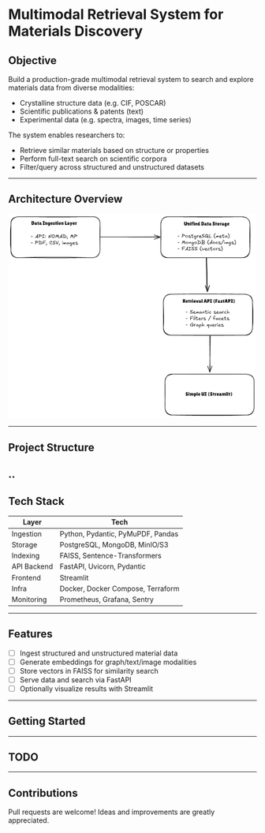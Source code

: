 # Multimodal Retrieval System for Materials Discovery

## Objective

Build a production-grade multimodal retrieval system to search and explore materials data from diverse modalities:
- Crystalline structure data (e.g. CIF, POSCAR)
- Scientific publications & patents (text)
- Experimental data (e.g. spectra, images, time series)

The system enables researchers to:
- Retrieve similar materials based on structure or properties
- Perform full-text search on scientific corpora
- Filter/query across structured and unstructured datasets

---

## Architecture Overview

![Architecture](./assets/Architecture.png)

---

## Project Structure
..
---

## Tech Stack

| Layer        | Tech                              |
|--------------|-----------------------------------|
| Ingestion    | Python, Pydantic, PyMuPDF, Pandas |
| Storage      | PostgreSQL, MongoDB, MinIO/S3     |
| Indexing     | FAISS, Sentence-Transformers      |
| API Backend  | FastAPI, Uvicorn, Pydantic        |
| Frontend     | Streamlit                         |
| Infra        | Docker, Docker Compose, Terraform |
| Monitoring   | Prometheus, Grafana, Sentry       |

---

## Features

- [ ] Ingest structured and unstructured material data
- [ ] Generate embeddings for graph/text/image modalities
- [ ] Store vectors in FAISS for similarity search
- [ ] Serve data and search via FastAPI
- [ ] Optionally visualize results with Streamlit

---

## Getting Started

---

## TODO

---

## Contributions

Pull requests are welcome! Ideas and improvements are greatly appreciated.